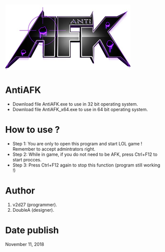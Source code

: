 ![wallpaper](https://raw.githubusercontent.com/v2d27/AntiAFK/master/logo.bmp)
=======

# AntiAFK
- Download file AntiAFK.exe to use in 32 bit operating system.
- Download file AntiAFK_x64.exe to use in 64 bit operating system.

# How to use ?
- Step 1: You are only to open this program and start LOL game ! Remember to accept admintrators right.
- Step 2: While in game, if you do not need to be AFK, press Ctrl+F12 to start procces.
- Step 3: Press Ctrl+F12 again to stop this function (program still working !)


# Author
1. v2d27 (programmer).
2. DoubleA (designer).


# Date publish

November 11, 2018
